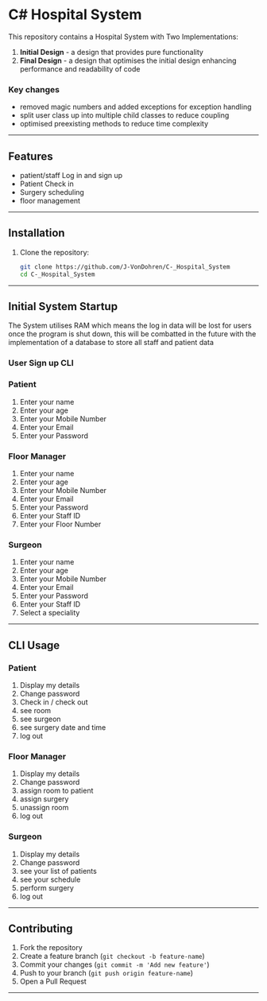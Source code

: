 # C# Hospital System
This repository contains a Hospital System with Two Implementations:
1. **Initial Design** - a design that provides pure functionality
2. **Final Design** - a design that optimises the initial design enhancing performance and readability of code
### Key changes
- removed magic numbers and added exceptions for exception handling
- split user class up into multiple child classes to reduce coupling
- optimised preexisting methods to reduce time complexity

---
## Features
- patient/staff Log in and sign up
- Patient Check in
- Surgery scheduling
- floor management

---
## Installation

1. Clone the repository:
   ```sh
   git clone https://github.com/J-VonDohren/C-_Hospital_System
   cd C-_Hospital_System
   ```
   
---

## Initial System Startup
The System utilises RAM which means the log in data will be lost for users once the program is shut down, this will be combatted in the future with the implementation of a database to store all staff and patient data
### User Sign up CLI
### Patient
1. Enter your name
2. Enter your age
3. Enter your Mobile Number
4. Enter your Email
5. Enter your Password
### Floor Manager
1. Enter your name
2. Enter your age
3. Enter your Mobile Number
4. Enter your Email
5. Enter your Password
6. Enter your Staff ID
7. Enter your Floor Number

### Surgeon
1. Enter your name
2. Enter your age
3. Enter your Mobile Number
4. Enter your Email
5. Enter your Password
6. Enter your Staff ID
7. Select a speciality

---
## CLI Usage
### Patient
1. Display my details
2. Change password
3. Check in / check out
4. see room
5. see surgeon
6. see surgery date and time
7. log out
### Floor Manager
1. Display my details
2. Change password
3. assign room to patient
4. assign surgery
5. unassign room
6. log out
### Surgeon
1. Display my details
2. Change password
3. see your list of patients
4. see your schedule
5. perform surgery
6. log out
---
## Contributing
1. Fork the repository
2. Create a feature branch (`git checkout -b feature-name`)
3. Commit your changes (`git commit -m 'Add new feature'`)
4. Push to your branch (`git push origin feature-name`)
5. Open a Pull Request

---
